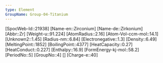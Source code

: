 ```yaml
---
type: Element
GroupName: Group-04-Titanium
---
```

[SpocWeb-Id::21938]
[Name-en::Zirconium]
[Name-de::Zirkonium]
[Abbr::Zr]
[Weight-u::91.224]
[AtomRadius::2.16]
[Atom-Vol-ccm-mol::14.1]
[Unknown2::1.45]
[Radius-nm::6.84]
[Electronegative::1.3]
[Density::6.49]
[MeltingPoint::1852]
[BoilingPoint::4377]
[HeatCapacity::0.27]
[HeatConduct::0.227]
[Enthalpy::16.9]
[FormEnergy-kj-mol::58.2]
[PeriodNo::5]
[GroupNo::4]
[]
[Charge-e::40]

